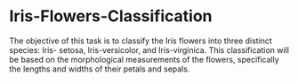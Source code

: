 # Iris-Flowers-Classification
The objective of this task is to classify the Iris flowers into three distinct species: Iris- setosa, Iris-versicolor, and Iris-virginica. This classification will be based on the  morphological measurements of the flowers, specifically the lengths and widths of their petals and sepals.
